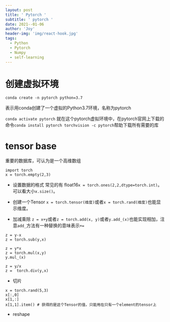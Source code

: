 ```yaml
---
layout: post
title: ' Pytorch '
subtitle: ' pytorch '
date: 2021--01-06
author: 'Joy'
header-img: 'img/react-hook.jpg'
tags:
  - Python
  - Pytorch
  - Numpy
  - self-learning
---
```


# 创建虚拟环境
`conda create -n pytorch python=3.7`

表示用conda创建了一个虚拟的Python3.7环境，名称为pytorch

`conda activate pytorch` 就在这个pytorch虚拟环境中，在pytorch官网上下载的命令`conda install pytorch torchvision -c pytorch`帮助下载所有需要的库
# tensor base
重要的数据库，可认为是一个高维数组

```
import torch 
x = torch.empty(2,3)
```

+ 设置数据的格式 
常见的有 float16`x = torch.ones(2,2,dtype=torch.int)`。可以看大小`x.size()`。

+ 创建一个Tensor `x = torch.tensor(维度)`或者`x = torch.rand(维度)`也能显示维度。

+ 加减乘除
`z = x+y`或者`z = torch.add(x, y)`或者`y.add_(x)`也能实现相加，注意`add_`方法有一种替换的意味表示`+=`

```
z = y-x
z = torch.sub(y,x)

z = y*x
z = torch.mul(x,y)
y.mul_(x)

z = y/x
z =  torch.div(y,x)
```

+ 切片

```
x = torch.rand(5,3)
x[:,0]
x[1,:]
x[1,1].item() # 获得的是这个Tensor的值，只能用在只有一个element的tensor上
```

+ reshape

```
```